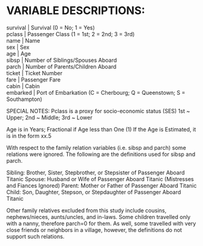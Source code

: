 # VARIABLE DESCRIPTIONS: 
survival | Survival (0 = No; 1 = Yes)  
pclass   | Passenger Class (1 = 1st; 2 = 2nd; 3 = 3rd)  
name     | Name  
sex      | Sex  
age      | Age  
sibsp    | Number of Siblings/Spouses Aboard  
parch    | Number of Parents/Children Aboard  
ticket   | Ticket Number  
fare     | Passenger Fare  
cabin    | Cabin  
embarked | Port of Embarkation (C = Cherbourg; Q = Queenstown; S = Southampton)  

SPECIAL NOTES:
Pclass is a proxy for socio-economic status (SES)
1st ~ Upper; 2nd ~ Middle; 3rd ~ Lower

Age is in Years; Fractional if Age less than One (1)
 If the Age is Estimated, it is in the form xx.5

With respect to the family relation variables (i.e. sibsp and parch)
some relations were ignored.  The following are the definitions used
for sibsp and parch.

Sibling:  Brother, Sister, Stepbrother, or Stepsister of Passenger Aboard Titanic
Spouse:   Husband or Wife of Passenger Aboard Titanic (Mistresses and Fiances Ignored)
Parent:   Mother or Father of Passenger Aboard Titanic
Child:    Son, Daughter, Stepson, or Stepdaughter of Passenger Aboard Titanic

Other family relatives excluded from this study include cousins,
nephews/nieces, aunts/uncles, and in-laws.  Some children travelled
only with a nanny, therefore parch=0 for them.  As well, some
travelled with very close friends or neighbors in a village, however,
the definitions do not support such relations.
